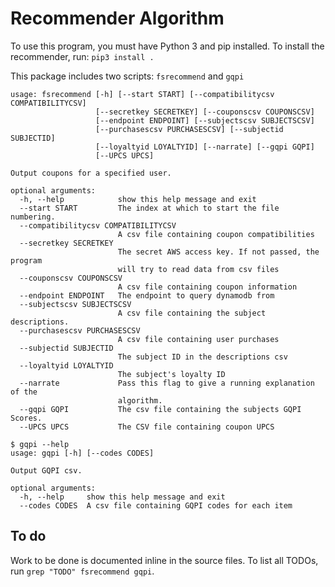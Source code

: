 # Recommender Algorithm

To use this program, you must have Python 3 and pip installed. To 
install the recommender, run: `pip3 install .`

This package includes two scripts: `fsrecommend` and `gqpi`

```
usage: fsrecommend [-h] [--start START] [--compatibilitycsv COMPATIBILITYCSV]
                   [--secretkey SECRETKEY] [--couponscsv COUPONSCSV]
                   [--endpoint ENDPOINT] [--subjectscsv SUBJECTSCSV]
                   [--purchasescsv PURCHASESCSV] [--subjectid SUBJECTID]
                   [--loyaltyid LOYALTYID] [--narrate] [--gqpi GQPI]
                   [--UPCS UPCS]

Output coupons for a specified user.

optional arguments:
  -h, --help            show this help message and exit
  --start START         The index at which to start the file numbering.
  --compatibilitycsv COMPATIBILITYCSV
                        A csv file containing coupon compatibilities
  --secretkey SECRETKEY
                        The secret AWS access key. If not passed, the program
                        will try to read data from csv files
  --couponscsv COUPONSCSV
                        A csv file containing coupon information
  --endpoint ENDPOINT   The endpoint to query dynamodb from
  --subjectscsv SUBJECTSCSV
                        A csv file containing the subject descriptions.
  --purchasescsv PURCHASESCSV
                        A csv file containing user purchases
  --subjectid SUBJECTID
                        The subject ID in the descriptions csv
  --loyaltyid LOYALTYID
                        The subject's loyalty ID
  --narrate             Pass this flag to give a running explanation of the
                        algorithm.
  --gqpi GQPI           The csv file containing the subjects GQPI Scores.
  --UPCS UPCS           The CSV file containing coupon UPCS
```

```
$ gqpi --help
usage: gqpi [-h] [--codes CODES]

Output GQPI csv.

optional arguments:
  -h, --help     show this help message and exit
  --codes CODES  A csv file containing GQPI codes for each item
```

## To do

Work to be done is documented inline in the source files. To list all
TODOs, run `grep "TODO" fsrecommend gqpi`.

